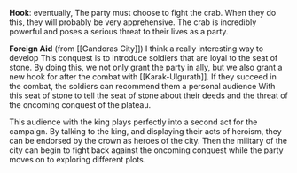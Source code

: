 **Hook**: eventually, The party must choose to fight the crab. When they do this, they will probably be very apprehensive. The crab is incredibly powerful and poses a serious threat to their lives as a party.

**Foreign Aid** (from [[Gandoras City]])
I think a really interesting way to develop This conquest is to introduce soldiers that are loyal to the seat of stone. By doing this, we not only grant the party in ally, but we also grant a new hook for after the combat with [[Karak-Ulgurath]]. If they succeed in the combat, the soldiers can recommend them a personal audience With this seat of stone to tell the seat of stone about their deeds and the threat of the oncoming conquest of the plateau. 

This audience with the king plays perfectly into a second act for the campaign. By talking to the king, and displaying their acts of heroism, they can be endorsed by the crown as heroes of the city. Then the military of the city can begin to fight back against the oncoming conquest while the party moves on to exploring different plots.
